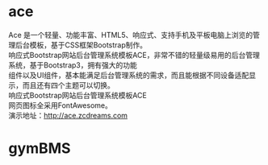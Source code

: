 # ace
Ace 是一个轻量、功能丰富、HTML5、响应式、支持手机及平板电脑上浏览的管理后台模板，基于CSS框架Bootstrap制作。<br/>
响应式Bootstrap网站后台管理系统模板ACE，非常不错的轻量级易用的后台管理系统，基于Bootstrap3，拥有强大的功能<br/>
组件以及UI组件，基本能满足后台管理系统的需求，而且能根据不同设备适配显示，而且还有四个主题可以切换。<br/>
响应式Bootstrap网站后台管理系统模板ACE<br/>
网页图标全采用FontAwesome。<br/>
演示地址：http://ace.zcdreams.com
# gymBMS
